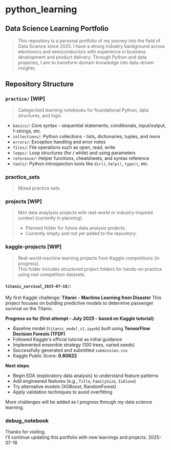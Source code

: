 # python_learning
## Data Science Learning Portfolio
> This repository is a personal portfolio of my journey into the field of Data Science since 2025.
> I have a strong industry background across electronics and semiconductors with experience in business development and product delivery.
> Through Python and data projectes, I aim to transform domain knowledge into data-driven insights.

## Repository Structure

### `practice/` **[WIP]**  
> Categorized learning notebooks for foundational Python, data structures, and logic
- `basics/`: Core syntax - sequential statements, conditionals, input/output, f-strings, etc.
- `collections/`: Python collections - lists, dictionaries, tuples, and more
- `errors/`: Exception handling and error notes
- `files/`: File operations such as open, read, write
- `loops/`: Loop structures (for / while) and using parameters
- `reference/`: Helper functions, cheatsheets, and syntax reference
- `tools/`: Python introspection tools like `dir()`, `help()`, `type()`, etc.

### practice_sets  
> Mixed practice sets.  

### projects **[WIP]**  
> Mini data anaylysis projects with real-world or industry-inspired context (currently in planning).  
> - Planned folder for future data analysis projects.
> - Currently empty and not yet added to the repository.

### kaggle-projects **[WIP]**  
> Real-world machine learning projects from Kaggle competitions (in progress).  
This folder includes structured project folders for hands-on practice using real competition datasets.  


#### `titanic_survival_2025-07-18/`:  
My first Kaggle challenge: **Titanic - Machine Learning from Disaster**
This project focuses on building predictive models to determine passenger survival on the Titanic.  

**Progress so far (first attempt - July 2025 - based on Kaggle tutorial)**:  
- Baseline model (`titanic_model_v1.ipynb`) built using **TensorFlow Decision Forests (TFDF)**
- Followed Kaggle's official tutorial as initial guidance
- Implemented ensemble strategy (100 trees, varied seeds)
- Successfully generated and submitted `submission.csv`
- Kaggle Public Score: **0.80622**

**Next steps**:
- Begin EDA (exploratory data analysis) to understand feature patterns
- Add engineered features (e.g., `Title`, `FamilySize`, `IsAlone`)
- Try alternative models (XGBoost, RandomForest)
- Apply validation techniques to avoid overfitting

More challenges will be added as I progress through my data science learning.  

### debug_notebook

Thanks for visiting.  
I'll continue updating this portfolio with new learnings and projects.
2025-07-18